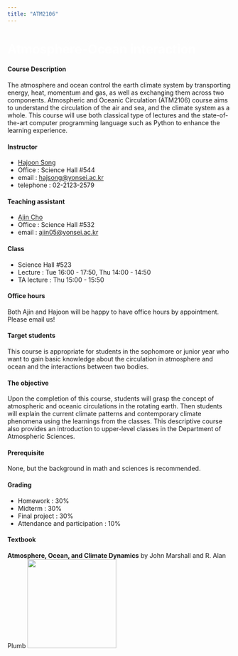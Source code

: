 ```yaml
---
title: "ATM2106"
---
```

<h1 style="background: url(images/img1banner.jpg);
           color: white;">
Atmosphere-Ocean interaction
</h1>

#### Course Description

The atmosphere and ocean control the earth climate system by transporting energy, heat, momentum and gas, as well as exchanging them across two components. Atmospheric and Oceanic Circulation (ATM2106) course aims to understand the circulation of the air and sea, and the climate system as a whole. This course will use both classical type of lectures and the state-of-the-art computer programming language such as Python to enhance the learning experience.

#### Instructor

* [Hajoon Song](http://airsea.yonsei.ac.kr/group/hajoonsong//#anchor)
* Office : Science Hall #544
* email : hajsong@yonsei.ac.kr
* telephone : 02-2123-2579

#### Teaching assistant
+ [Ajin Cho](http://airsea.yonsei.ac.kr/group/ajincho/#anchor)
+ Office : Science Hall #532
+ email : ajin05@yonsei.ac.kr

#### Class
+ Science Hall #523
+ Lecture : Tue 16:00 - 17:50, Thu 14:00 - 14:50
+ TA lecture : Thu 15:00 - 15:50

#### Office hours
Both Ajin and Hajoon will be happy to have office hours by appointment. Please email us!

#### Target students
This course is appropriate for students in the sophomore or junior year who want to gain basic knowledge about the circulation in atmosphere and ocean and the interactions between two bodies.

#### The objective
Upon the completion of this course, students will grasp the concept of atmospheric and oceanic circulations in the rotating earth. Then students will explain the current climate patterns and contemporary climate phenomena using the learnings from the classes. This descriptive course also provides an introduction to upper-level classes in the Department of Atmospheric Sciences.

#### Prerequisite
None, but the background in math and sciences is recommended.

#### Grading
+ Homework : 30%
+ Midterm : 30%
+ Final project : 30%
+ Attendance and participation : 10%

#### Textbook
**Atmosphere, Ocean, and Climate Dynamics**
by John Marshall and R. Alan Plumb
<a href="http://marshallplumb.mit.edu" target="_blank">
<img style="width:200px;" src="http://marshallplumb.mit.edu/wp-content/uploads/2017/05/2017-05-17_3-52-08.png"></a>
